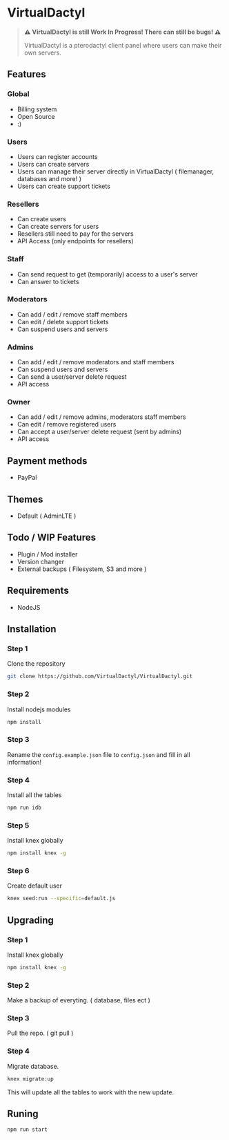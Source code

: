# VirtualDactyl
> **⚠️ VirtualDactyl is still Work In Progress! There can still be bugs! ⚠️**
>
> VirtualDactyl is a pterodactyl client panel where users can make their own servers.

## Features
### Global
- Billing system
- Open Source
- :)

### Users
- Users can register accounts
- Users can create servers
- Users can manage their server directly in VirtualDactyl ( filemanager, databases and more! )
- Users can create support tickets

### Resellers
- Can create users
- Can create servers for users
- Resellers still need to pay for the servers
- API Access (only endpoints for resellers)

### Staff
- Can send request to get (temporarily) access to a user's server
- Can answer to tickets

### Moderators
- Can add / edit / remove staff members
- Can edit / delete support tickets
- Can suspend users and servers

### Admins
- Can add / edit / remove moderators and staff members
- Can suspend users and servers
- Can send a user/server delete request
- API access

### Owner
- Can add / edit / remove admins, moderators staff members
- Can edit / remove registered users
- Can accept a user/server delete request (sent by admins)
- API access

## Payment methods
- PayPal

## Themes
- Default ( AdminLTE )

## Todo / WIP Features
- Plugin / Mod installer
- Version changer
- External backups ( Filesystem, S3 and more )

## Requirements
- NodeJS

## Installation
### Step 1
Clone the repository
```bash
git clone https://github.com/VirtualDactyl/VirtualDactyl.git
```

### Step 2
Install nodejs modules
```bash
npm install
```

### Step 3
Rename the `config.example.json` file to `config.json` and fill in all information!

### Step 4
Install all the tables
```bash
npm run idb
```

### Step 5
Install knex globally
```bash
npm install knex -g
```

### Step 6
Create default user
```bash
knex seed:run --specific=default.js
```

## Upgrading
### Step 1
Install knex globally
```bash
npm install knex -g
```

### Step 2
Make a backup of everyting. ( database, files ect )

### Step 3
Pull the repo. ( git pull )

### Step 4
Migrate database.
```bash
knex migrate:up
```
This will update all the tables to work with the new update.

## Runing
```bash
npm run start
```
